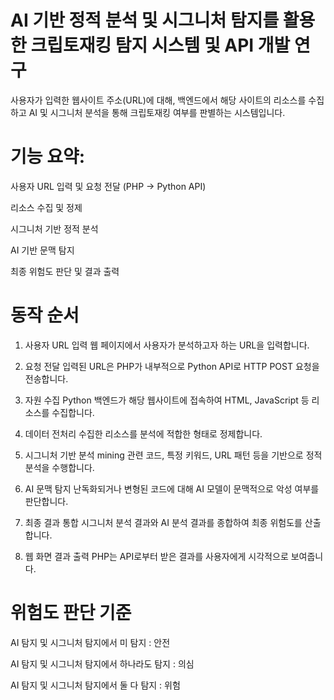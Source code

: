 
# AI 기반 정적 분석 및 시그니처 탐지를 활용한 크립토재킹 탐지 시스템 및 API 개발 연구

사용자가 입력한 웹사이트 주소(URL)에 대해, 백엔드에서 해당 사이트의 리소스를 수집하고 AI 및 시그니처 분석을 통해 크립토재킹 여부를 판별하는 시스템입니다.

# 기능 요약:
사용자 URL 입력 및 요청 전달 (PHP → Python API)

리소스 수집 및 정제

시그니처 기반 정적 분석

AI 기반 문맥 탐지

최종 위험도 판단 및 결과 출력


# 동작 순서

1. 사용자 URL 입력
웹 페이지에서 사용자가 분석하고자 하는 URL을 입력합니다.

2. 요청 전달 
입력된 URL은 PHP가 내부적으로 Python API로 HTTP POST 요청을 전송합니다.

3. 자원 수집
Python 백엔드가 해당 웹사이트에 접속하여 HTML, JavaScript 등 리소스를 수집합니다.

4. 데이터 전처리
수집한 리소스를 분석에 적합한 형태로 정제합니다.

5. 시그니처 기반 분석
mining 관련 코드, 특정 키워드, URL 패턴 등을 기반으로 정적 분석을 수행합니다.

6. AI 문맥 탐지
난독화되거나 변형된 코드에 대해 AI 모델이 문맥적으로 악성 여부를 판단합니다.

7. 최종 결과 통합 
시그니처 분석 결과와 AI 분석 결과를 종합하여 최종 위험도를 산출합니다.

8. 웹 화면 결과 출력
PHP는 API로부터 받은 결과를 사용자에게 시각적으로 보여줍니다.


# 위험도 판단 기준
AI 탐지 및 시그니처 탐지에서 미 탐지 : 안전

AI 탐지 및 시그니처 탐지에서 하나라도 탐지 : 의심

AI 탐지 및 시그니처 탐지에서 둘 다 탐지 : 위험
